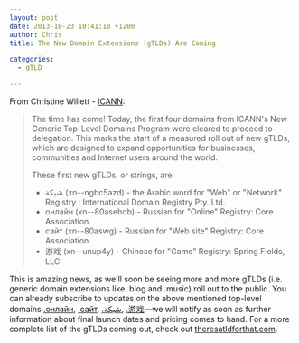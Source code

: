 ```yaml
---
layout: post
date: 2013-10-23 10:41:18 +1200
author: Chris
title: The New Domain Extensions (gTLDs) Are Coming

categories:
  - gTLD

---
```


From Christine Willett - [ICANN](http://blog.icann.org/2013/10/first-new-gtlds-get-the-green-light-for-delegation/):

> The time has come! Today, the first four domains from ICANN's New Generic Top-Level Domains Program were cleared to proceed to delegation. This marks the start of a measured roll out of new gTLDs, which are designed to expand opportunities for businesses, communities and Internet users around the world.
>
> These first new gTLDs, or strings, are:
>
> + شبكة (xn--ngbc5azd) - the Arabic word for "Web" or "Network"
Registry : International Domain Registry Pty. Ltd.
> + онлайн (xn--80asehdb) - Russian for "Online"
Registry: Core Association
> + сайт (xn--80aswg) - Russian for "Web site"
Registry: Core Association
> + 游戏 (xn--unup4y) - Chinese for "Game"
Registry: Spring Fields, LLC

This is amazing news, as we'll soon be seeing more and more gTLDs (i.e. generic domain extensions like .blog and .music) roll out to the public. You can already subscribe to updates on the above mentioned top-level domains [.онлайн](https://iwantmyname.com/domains/dot-онлайн), [.сайт](https://iwantmyname.com/domains/dot-сайт), [.شبكة](https://iwantmyname.com/domains/dot-شبكة), [.游戏](https://iwantmyname.com/domains/dot-游戏)—we will notify as soon as further information about final launch dates and pricing comes to hand. For a more complete list of the gTLDs coming out, check out [theresatldforthat.com](http://theresatldforthat.com).

<!-- more -->

